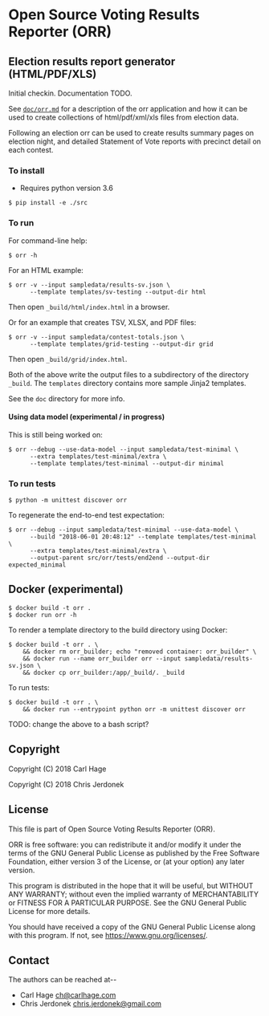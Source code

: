 # Open Source Voting Results Reporter (ORR)

## Election results report generator (HTML/PDF/XLS)

Initial checkin. Documentation TODO.

See [`doc/orr.md`](doc/orr.md) for a description of the orr application
and how it can be used to create collections of html/pdf/xml/xls
files from election data.

Following an election orr can be used to create results summary
pages on election night, and detailed Statement of Vote reports
with precinct detail on each contest.


### To install

* Requires python version 3.6

```
$ pip install -e ./src
```


### To run

For command-line help:

```
$ orr -h
```

For an HTML example:

```
$ orr -v --input sampledata/results-sv.json \
      --template templates/sv-testing --output-dir html
```

Then open `_build/html/index.html` in a browser.

Or for an example that creates TSV, XLSX, and PDF files:

```
$ orr -v --input sampledata/contest-totals.json \
      --template templates/grid-testing --output-dir grid
```

Then open `_build/grid/index.html`.

Both of the above write the output files to a subdirectory of the
directory `_build`.  The `templates` directory contains more sample
Jinja2 templates.

See the `doc` directory for more info.

#### Using data model (experimental / in progress)

This is still being worked on:

```
$ orr --debug --use-data-model --input sampledata/test-minimal \
      --extra templates/test-minimal/extra \
      --template templates/test-minimal --output-dir minimal
```


### To run tests

```
$ python -m unittest discover orr
```

To regenerate the end-to-end test expectation:

```
$ orr --debug --input sampledata/test-minimal --use-data-model \
      --build "2018-06-01 20:48:12" --template templates/test-minimal \
      --extra templates/test-minimal/extra \
      --output-parent src/orr/tests/end2end --output-dir expected_minimal
```


## Docker (experimental)

```
$ docker build -t orr .
$ docker run orr -h
```

To render a template directory to the build directory using Docker:

```
$ docker build -t orr . \
    && docker rm orr_builder; echo "removed container: orr_builder" \
    && docker run --name orr_builder orr --input sampledata/results-sv.json \
    && docker cp orr_builder:/app/_build/. _build
```

To run tests:

```
$ docker build -t orr . \
    && docker run --entrypoint python orr -m unittest discover orr
```


TODO: change the above to a bash script?

## Copyright

Copyright (C) 2018  Carl Hage

Copyright (C) 2018  Chris Jerdonek


## License

This file is part of Open Source Voting Results Reporter (ORR).

ORR is free software: you can redistribute it and/or modify
it under the terms of the GNU General Public License as published by
the Free Software Foundation, either version 3 of the License, or
(at your option) any later version.

This program is distributed in the hope that it will be useful,
but WITHOUT ANY WARRANTY; without even the implied warranty of
MERCHANTABILITY or FITNESS FOR A PARTICULAR PURPOSE.  See the
GNU General Public License for more details.

You should have received a copy of the GNU General Public License
along with this program.  If not, see <https://www.gnu.org/licenses/>.


## Contact

The authors can be reached at--

* Carl Hage <ch@carlhage.com>
* Chris Jerdonek <chris.jerdonek@gmail.com>
